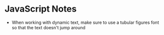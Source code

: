 # JavaScript Notes

- When working with dynamic text, make sure to use a tubular figures font so that the text doesn't jump around 
